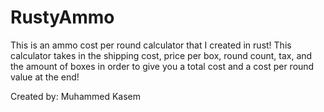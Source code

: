 
# RustyAmmo

This is an ammo cost per round calculator that I created in rust! This calculator takes in the shipping cost, price per box, round count, tax, and the amount of boxes in order to give you a total cost and a cost per round value at the end!

Created by: Muhammed Kasem
